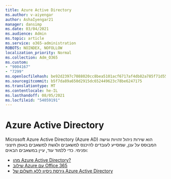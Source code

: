 ```yaml
---
title: Azure Active Directory
ms.author: v-aiyengar
author: AshaIyengar21
manager: dansimp
ms.date: 03/04/2021
ms.audience: Admin
ms.topic: article
ms.service: o365-administration
ROBOTS: NOINDEX, NOFOLLOW
localization_priority: Normal
ms.collection: Adm_O365
ms.custom:
- "9004167"
- "7299"
ms.openlocfilehash: be92d2397c7088020cc8bea5101acf6717af4db82a785f71d55ec5aff9061b1b
ms.sourcegitcommit: b5f7da89a650d2915dc652449623c78be6247175
ms.translationtype: MT
ms.contentlocale: he-IL
ms.lasthandoff: 08/05/2021
ms.locfileid: "54059191"
---
```

# <a name="azure-active-directory"></a>Azure Active Directory

Microsoft Azure Active Directory (Azure AD) הוא שירות ניהול זהויות וגישה המבוסס על ענן, שמסייע לעובדים להיכנס למשאבים ולגשת למשאבים באופן חיצוני ופנימי. כדי ללמוד עוד, עיין במשאבים הבאים:

- [מהו Azure Active Directory?](https://go.microsoft.com/fwlink/?linkid=2081145)
- [שילוב Azure עם Office 365](https://go.microsoft.com/fwlink/?linkid=2081218)
- [גירסת ניסיון ללא תשלום של Azure Active Directory](https://go.microsoft.com/fwlink/?linkid=2081144)
